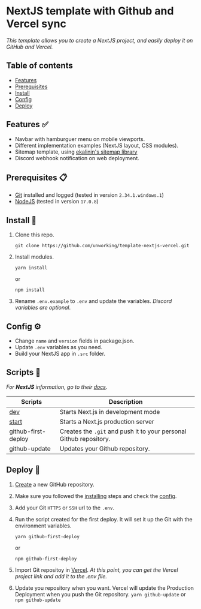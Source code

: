 # NextJS template with Github and Vercel sync

_This template allows you to create a NextJS project, and easily deploy it on GitHub and Vercel._

## Table of contents
* [Features](#features-)
* [Prerequisites](#prerequisites-)
* [Install](#install-)
* [Config](#config-)
* [Deploy](#deploy-)


## Features ✅

- Navbar with hamburguer menu on mobile viewports.
- Different implementation examples (NextJS layout, CSS modules).
- Sitemap template, using [ekalinin's sitemap library](https://github.com/ekalinin/sitemap.js)
- Discord webhook notification on web deployment.


## Prerequisites 📋

- [Git](https://git-scm.com/) installed and logged (tested in version `2.34.1.windows.1`)
- [NodeJS](https://nodejs.dev/) (tested in version `17.0.8`)

## Install 🔧

1. Clone this repo.

    ```
    git clone https://github.com/unworking/template-nextjs-vercel.git
    ```

2. Install modules.

    ```
    yarn install
    ```
    or
    ```
    npm install
    ```

3. Rename `.env.example` to `.env` and update the variables.
_Discord variables are optional_. 


## Config ⚙

- Change `name` and `version` fields in package.json.
- Update `.env` variables as you need.
- Build your NextJS app in `.src` folder.


## Scripts 🤖

_For **NextJS** information, go to their [docs](https://nextjs.org/docs)._

| Scripts | Description |
| --- | --- |
| [dev](https://nextjs.org/docs/getting-started) | Starts Next.js in development mode |
| [start](https://nextjs.org/docs/getting-started) | Starts a Next.js production server |
| github-first-deploy | Creates the `.git` and push it to your personal Github repository. |
| github-update | Updates your Github repository. |

## Deploy 🚀

1. [Create](https://github.com/new) a new GitHub repository.

2. Make sure you followed the [installing](#install-) steps and check the [config](#config-). 

3. Add your Git `HTTPS` or `SSH` url to the `.env`.

4. Run the script created for the first deploy. It will set it up the Git with the environment variables.
    ```
    yarn github-first-deploy
    ```

    or

    ```
    npm github-first-deploy
    ```

5. Import Git repositoy in [Vercel](https://vercel.com/new). 
_At this point, you can get the Vercel project link and add it to the .env file._

6. Update you repository when you want. Vercel will update the Production Deployment when you push the Git repository.
```yarn github-update```
or
```npm github-update```
 
